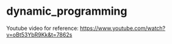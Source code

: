 # dynamic_programming


Youtube video for reference:
https://www.youtube.com/watch?v=oBt53YbR9Kk&t=7862s
